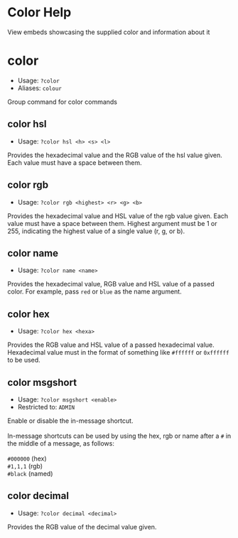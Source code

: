 # Color Help

View embeds showcasing the supplied color and information about it

# color
 - Usage: `?color `
 - Aliases: `colour`

Group command for color commands

## color hsl
 - Usage: `?color hsl <h> <s> <l> `

Provides the hexadecimal value and the RGB value of the hsl value given.  Each value must have a space between them.

## color rgb
 - Usage: `?color rgb <highest> <r> <g> <b> `

Provides the hexadecimal value and HSL value of the rgb value given.  Each value must have a space between them.  Highest argument must be 1 or 255, indicating the highest value of a single value (r, g, or b).

## color name
 - Usage: `?color name <name> `

Provides the hexadecimal value, RGB value and HSL value of a passed color.  For example, pass `red` or `blue` as the name argument.

## color hex
 - Usage: `?color hex <hexa> `

Provides the RGB value and HSL value of a passed hexadecimal value.  Hexadecimal value must in the format of something like `#ffffff` or `0xffffff` to be used.

## color msgshort
 - Usage: `?color msgshort <enable> `
 - Restricted to: `ADMIN`

Enable or disable the in-message shortcut.<br/><br/>In-message shortcuts can be used by using the hex, rgb or name after a `#` in the middle of a message, as follows:<br/><br/>`#000000` (hex)<br/>`#1,1,1` (rgb)<br/>`#black` (named)

## color decimal
 - Usage: `?color decimal <decimal> `

Provides the RGB value of the decimal value given.

